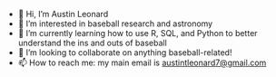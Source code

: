 - 👋 Hi, I’m Austin Leonard
- 👀 I’m interested in baseball research and astronomy
- 🌱 I’m currently learning how to use R, SQL, and Python to better understand the ins and outs of baseball
- 💞️ I’m looking to collaborate on anything baseball-related!
- 📫 How to reach me: my main email is austintleonard7@gmail.com

<!---
austin-leonard/austin-leonard is a ✨ special ✨ repository because its `README.md` (this file) appears on your GitHub profile.
You can click the Preview link to take a look at your changes.
--->
